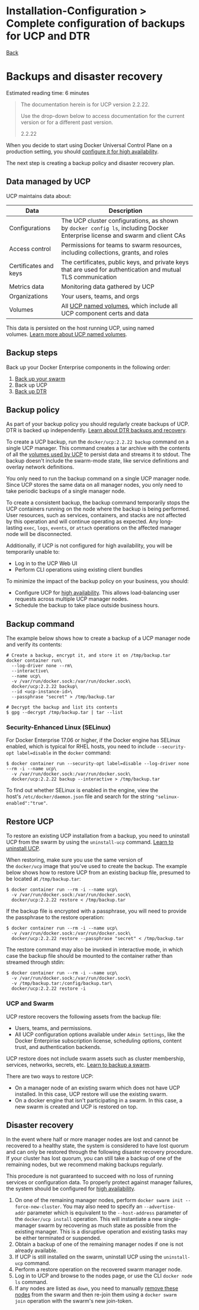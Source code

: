 # Installation-Configuration > Complete​​ configuration ​​of ​​backups ​​for ​​UCP ​​and ​​DTR

[Back](./ReadMe.md)

Backups and disaster recovery
=============================

Estimated reading time: 6 minutes

> The documentation herein is for UCP version 2.2.22.
>
> Use the drop-down below to access documentation for the current version or for a different past version.
>
> 2.2.22

When you decide to start using Docker Universal Control Plane on a production setting, you should [configure it for high availability](https://docs.docker.com/datacenter/ucp/2.2/guides/admin/configure/set-up-high-availability/).

The next step is creating a backup policy and disaster recovery plan.

Data managed by UCP[](https://docs.docker.com/datacenter/ucp/2.2/guides/admin/backups-and-disaster-recovery/#data-managed-by-ucp)
---------------------------------------------------------------------------------------------------------------------------------

UCP maintains data about:

| Data | Description |
| --- | --- |
| Configurations | The UCP cluster configurations, as shown by `docker config ls`, including Docker Enterprise license and swarm and client CAs |
| Access control | Permissions for teams to swarm resources, including collections, grants, and roles |
| Certificates and keys | The certificates, public keys, and private keys that are used for authentication and mutual TLS communication |
| Metrics data | Monitoring data gathered by UCP |
| Organizations | Your users, teams, and orgs |
| Volumes | All [UCP named volumes](https://docs.docker.com/datacenter/ucp/2.2/guides/architecture/#volumes-used-by-ucp), which include all UCP component certs and data |

This data is persisted on the host running UCP, using named volumes. [Learn more about UCP named volumes](https://docs.docker.com/datacenter/ucp/2.2/guides/architecture/).

Backup steps[](https://docs.docker.com/datacenter/ucp/2.2/guides/admin/backups-and-disaster-recovery/#backup-steps)
-------------------------------------------------------------------------------------------------------------------

Back up your Docker Enterprise components in the following order:

1.  [Back up your swarm](https://docs.docker.com/engine/swarm/admin_guide/#back-up-the-swarm)
2.  Back up UCP
3.  [Back up DTR](https://docs.docker.com/datacenter/dtr/2.3/guides/admin/backups-and-disaster-recovery/)

Backup policy[](https://docs.docker.com/datacenter/ucp/2.2/guides/admin/backups-and-disaster-recovery/#backup-policy)
---------------------------------------------------------------------------------------------------------------------

As part of your backup policy you should regularly create backups of UCP. DTR is backed up independently. [Learn about DTR backups and recovery](https://docs.docker.com/datacenter/dtr/2.3/guides/admin/backups-and-disaster-recovery/).

To create a UCP backup, run the `docker/ucp:2.2.22 backup` command on a single UCP manager. This command creates a tar archive with the contents of all the [volumes used by UCP](https://docs.docker.com/datacenter/ucp/2.2/guides/architecture/) to persist data and streams it to stdout. The backup doesn't include the swarm-mode state, like service definitions and overlay network definitions.

You only need to run the backup command on a single UCP manager node. Since UCP stores the same data on all manager nodes, you only need to take periodic backups of a single manager node.

To create a consistent backup, the backup command temporarily stops the UCP containers running on the node where the backup is being performed. User resources, such as services, containers, and stacks are not affected by this operation and will continue operating as expected. Any long-lasting `exec`, `logs`, `events`, or `attach` operations on the affected manager node will be disconnected.

Additionally, if UCP is not configured for high availability, you will be temporarily unable to:

-   Log in to the UCP Web UI
-   Perform CLI operations using existing client bundles

To minimize the impact of the backup policy on your business, you should:

-   Configure UCP for [high availability](https://docs.docker.com/datacenter/ucp/2.2/guides/admin/configure/set-up-high-availability/). This allows load-balancing user requests across multiple UCP manager nodes.
-   Schedule the backup to take place outside business hours.

Backup command[](https://docs.docker.com/datacenter/ucp/2.2/guides/admin/backups-and-disaster-recovery/#backup-command)
-----------------------------------------------------------------------------------------------------------------------

The example below shows how to create a backup of a UCP manager node and verify its contents:

```
# Create a backup, encrypt it, and store it on /tmp/backup.tar
docker container run\
  --log-driver none --rm\
  --interactive\
  --name ucp\
  -v /var/run/docker.sock:/var/run/docker.sock\
  docker/ucp:2.2.22 backup\
  --id <ucp-instance-id>\
  --passphrase "secret" > /tmp/backup.tar

# Decrypt the backup and list its contents
$ gpg --decrypt /tmp/backup.tar | tar --list

```

### Security-Enhanced Linux (SELinux)[](https://docs.docker.com/datacenter/ucp/2.2/guides/admin/backups-and-disaster-recovery/#security-enhanced-linux-selinux)

For Docker Enterprise 17.06 or higher, if the Docker engine has SELinux enabled, which is typical for RHEL hosts, you need to include `--security-opt label=disable` in the `docker` command:

```
$ docker container run --security-opt label=disable --log-driver none --rm -i --name ucp\
  -v /var/run/docker.sock:/var/run/docker.sock\
  docker/ucp:2.2.22 backup --interactive > /tmp/backup.tar

```

To find out whether SELinux is enabled in the engine, view the host's `/etc/docker/daemon.json` file and search for the string `"selinux-enabled":"true"`.

Restore UCP[](https://docs.docker.com/datacenter/ucp/2.2/guides/admin/backups-and-disaster-recovery/#restore-ucp)
-----------------------------------------------------------------------------------------------------------------

To restore an existing UCP installation from a backup, you need to uninstall UCP from the swarm by using the `uninstall-ucp` command. [Learn to uninstall UCP](https://docs.docker.com/datacenter/ucp/2.2/guides/admin/install/uninstall/).

When restoring, make sure you use the same version of the `docker/ucp` image that you've used to create the backup. The example below shows how to restore UCP from an existing backup file, presumed to be located at `/tmp/backup.tar`:

```
$ docker container run --rm -i --name ucp\
  -v /var/run/docker.sock:/var/run/docker.sock\
  docker/ucp:2.2.22 restore < /tmp/backup.tar

```

If the backup file is encrypted with a passphrase, you will need to provide the passphrase to the restore operation:

```
$ docker container run --rm -i --name ucp\
  -v /var/run/docker.sock:/var/run/docker.sock\
  docker/ucp:2.2.22 restore --passphrase "secret" < /tmp/backup.tar

```

The restore command may also be invoked in interactive mode, in which case the backup file should be mounted to the container rather than streamed through stdin:

```
$ docker container run --rm -i --name ucp\
  -v /var/run/docker.sock:/var/run/docker.sock\
  -v /tmp/backup.tar:/config/backup.tar\
  docker/ucp:2.2.22 restore -i

```

### UCP and Swarm[](https://docs.docker.com/datacenter/ucp/2.2/guides/admin/backups-and-disaster-recovery/#ucp-and-swarm)

UCP restore recovers the following assets from the backup file:

-   Users, teams, and permissions.
-   All UCP configuration options available under `Admin Settings`, like the Docker Enterpirise subscription license, scheduling options, content trust, and authentication backends.

UCP restore does not include swarm assets such as cluster membership, services, networks, secrets, etc. [Learn to backup a swarm](https://docs.docker.com/engine/swarm/admin_guide/#back-up-the-swarm).

There are two ways to restore UCP:

-   On a manager node of an existing swarm which does not have UCP installed. In this case, UCP restore will use the existing swarm.
-   On a docker engine that isn't participating in a swarm. In this case, a new swarm is created and UCP is restored on top.

Disaster recovery[](https://docs.docker.com/datacenter/ucp/2.2/guides/admin/backups-and-disaster-recovery/#disaster-recovery)
-----------------------------------------------------------------------------------------------------------------------------

In the event where half or more manager nodes are lost and cannot be recovered to a healthy state, the system is considered to have lost quorum and can only be restored through the following disaster recovery procedure. If your cluster has lost quorum, you can still take a backup of one of the remaining nodes, but we recommend making backups regularly.

This procedure is not guaranteed to succeed with no loss of running services or configuration data. To properly protect against manager failures, the system should be configured for [high availability](https://docs.docker.com/datacenter/ucp/2.2/guides/admin/configure/set-up-high-availability/).

1.  On one of the remaining manager nodes, perform `docker swarm init --force-new-cluster`. You may also need to specify an `--advertise-addr` parameter which is equivalent to the `--host-address` parameter of the `docker/ucp install` operation. This will instantiate a new single-manager swarm by recovering as much state as possible from the existing manager. This is a disruptive operation and existing tasks may be either terminated or suspended.
2.  Obtain a backup of one of the remaining manager nodes if one is not already available.
3.  If UCP is still installed on the swarm, uninstall UCP using the `uninstall-ucp` command.
4.  Perform a restore operation on the recovered swarm manager node.
5.  Log in to UCP and browse to the nodes page, or use the CLI `docker node ls` command.
6.  If any nodes are listed as `down`, you need to manually [remove these nodes](https://docs.docker.com/datacenter/ucp/2.2/guides/configure/scale-your-cluster/) from the swarm and then re-join them using a `docker swarm join` operation with the swarm's new join-token.